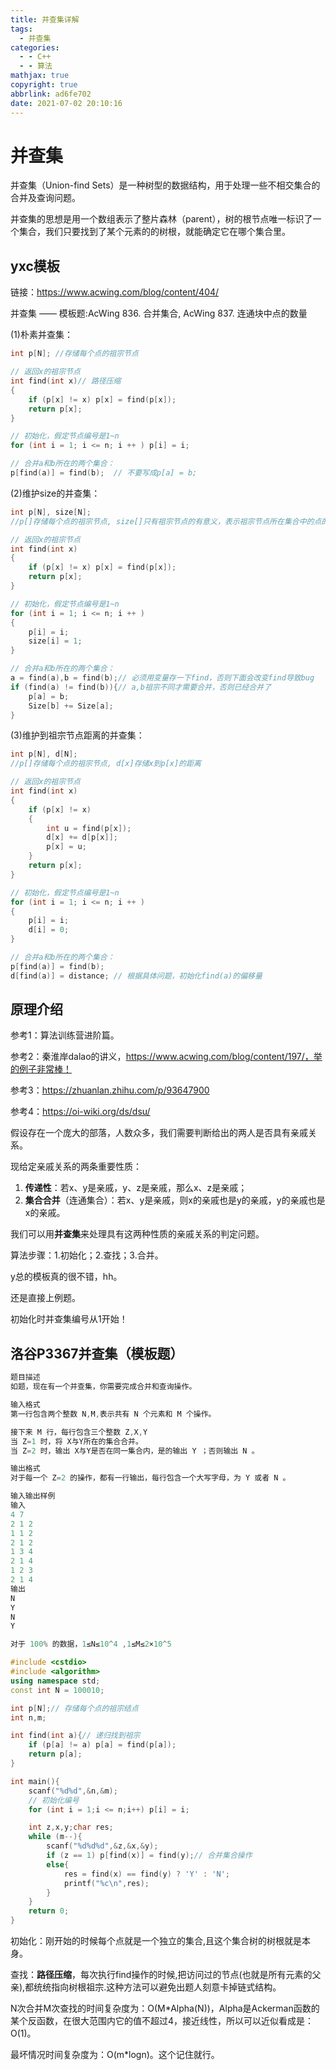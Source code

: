 ```yaml
---
title: 并查集详解
tags:
  - 并查集
categories:
  - - C++
  - - 算法
mathjax: true
copyright: true
abbrlink: ad6fe702
date: 2021-07-02 20:10:16
---
```


# 并查集

并查集（Union-find Sets）是一种树型的数据结构，用于处理一些不相交集合的合并及查询问题。

并查集的思想是用一个数组表示了整片森林（parent），树的根节点唯一标识了一个集合，我们只要找到了某个元素的的树根，就能确定它在哪个集合里。

<!--more-->

## yxc模板

链接：https://www.acwing.com/blog/content/404/

并查集 —— 模板题:AcWing 836. 合并集合, AcWing 837. 连通块中点的数量

(1)朴素并查集：

```C++
int p[N]; //存储每个点的祖宗节点

// 返回x的祖宗节点
int find(int x)// 路径压缩
{
    if (p[x] != x) p[x] = find(p[x]);
    return p[x];
}

// 初始化，假定节点编号是1~n
for (int i = 1; i <= n; i ++ ) p[i] = i;

// 合并a和b所在的两个集合：
p[find(a)] = find(b);  // 不要写成p[a] = b;
```


(2)维护size的并查集：

```C++
int p[N], size[N];
//p[]存储每个点的祖宗节点, size[]只有祖宗节点的有意义，表示祖宗节点所在集合中的点的数量

// 返回x的祖宗节点
int find(int x)
{
    if (p[x] != x) p[x] = find(p[x]);
    return p[x];
}

// 初始化，假定节点编号是1~n
for (int i = 1; i <= n; i ++ )
{
    p[i] = i;
    size[i] = 1;
}

// 合并a和b所在的两个集合：
a = find(a),b = find(b);// 必须用变量存一下find，否则下面会改变find导致bug
if (find(a) != find(b)){// a,b祖宗不同才需要合并，否则已经合并了
    p[a] = b;
    Size[b] += Size[a];
}
```


(3)维护到祖宗节点距离的并查集：

```C++
int p[N], d[N];
//p[]存储每个点的祖宗节点, d[x]存储x到p[x]的距离

// 返回x的祖宗节点
int find(int x)
{
    if (p[x] != x)
    {
        int u = find(p[x]);
        d[x] += d[p[x]];
        p[x] = u;
    }
    return p[x];
}

// 初始化，假定节点编号是1~n
for (int i = 1; i <= n; i ++ )
{
    p[i] = i;
    d[i] = 0;
}

// 合并a和b所在的两个集合：
p[find(a)] = find(b);
d[find(a)] = distance; // 根据具体问题，初始化find(a)的偏移量
```

## 原理介绍

参考1：算法训练营进阶篇。

参考2：秦淮岸dalao的讲义，https://www.acwing.com/blog/content/197/，举的例子非常棒！

参考3：https://zhuanlan.zhihu.com/p/93647900

参考4：https://oi-wiki.org/ds/dsu/

假设存在一个庞大的部落，人数众多，我们需要判断给出的两人是否具有亲戚关系。

现给定亲戚关系的两条重要性质：

1. **传递性**：若x、y是亲戚，y、z是亲戚，那么x、z是亲戚；
2. **集合合并**（连通集合）：若x、y是亲戚，则x的亲戚也是y的亲戚，y的亲戚也是x的亲戚。

我们可以用**并查集**来处理具有这两种性质的亲戚关系的判定问题。

算法步骤：1.初始化；2.查找；3.合并。

y总的模板真的很不错，hh。

还是直接上例题。

初始化时并查集编号从1开始！

## 洛谷P3367并查集（模板题）

```C++
题目描述
如题，现在有一个并查集，你需要完成合并和查询操作。

输入格式
第一行包含两个整数 N,M,表示共有 N 个元素和 M 个操作。

接下来 M 行，每行包含三个整数 Z,X,Y
当 Z=1 时，将 X与Y所在的集合合并。
当 Z=2 时，输出 X与Y是否在同一集合内，是的输出 Y ；否则输出 N 。

输出格式
对于每一个 Z=2 的操作，都有一行输出，每行包含一个大写字母，为 Y 或者 N 。

输入输出样例
输入
4 7
2 1 2
1 1 2
2 1 2
1 3 4
2 1 4
1 2 3
2 1 4
输出
N
Y
N
Y

对于 100% 的数据，1≤N≤10^4 ,1≤M≤2×10^5
```

```C++
#include <cstdio>
#include <algorithm>
using namespace std;
const int N = 100010;

int p[N];// 存储每个点的祖宗结点
int n,m;

int find(int a){// 递归找到祖宗
    if (p[a] != a) p[a] = find(p[a]);
    return p[a];
}

int main(){
    scanf("%d%d",&n,&m);
    // 初始化编号
    for (int i = 1;i <= n;i++) p[i] = i;

    int z,x,y;char res;
    while (m--){
        scanf("%d%d%d",&z,&x,&y);
        if (z == 1) p[find(x)] = find(y);// 合并集合操作
        else{
            res = find(x) == find(y) ? 'Y' : 'N';
            printf("%c\n",res);
        }
    }
    return 0;
}
```

初始化：刚开始的时候每个点就是一个独立的集合,且这个集合树的树根就是本身。

查找：**路径压缩**，每次执行find操作的时候,把访问过的节点(也就是所有元素的父亲),都统统指向树根祖宗.这种方法可以避免出题人刻意卡掉链式结构。

N次合并M次查找的时间复杂度为：O(M*Alpha(N))，Alpha是Ackerman函数的某个反函数，在很大范围内它的值不超过4，接近线性，所以可以近似看成是：O(1)。

最坏情况时间复杂度为：O(m*logn)。这个记住就行。